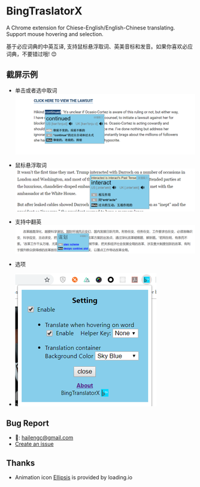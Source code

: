 # BingTraslatorX

A Chrome extension for Chiese-English/English-Chinese translating. Support mouse hovering and selection.

基于必应词典的中英互译, 支持鼠标悬浮取词、英美音标和发音。如果你喜欢必应词典，不要错过哦! 😊

## 截屏示例

- 单击或者选中取词
    ![select](images/ss/select.png)


- 鼠标悬浮取词
    ![hover](images/ss/hover.png)


- 支持中翻英
    ![c2e](images/ss/c2e.png)


- 选项
- 
    ![setting](images/ss/setting.png)


## Bug Report
- 📧: hailengc@gmail.com
- [Create an issue](https://github.com/hailengc/BingTranslatorX/issues)

## Thanks
- Animation icon [Ellipsis](https://loading.io/spinner/custom/279251/) is provided by loading.io










